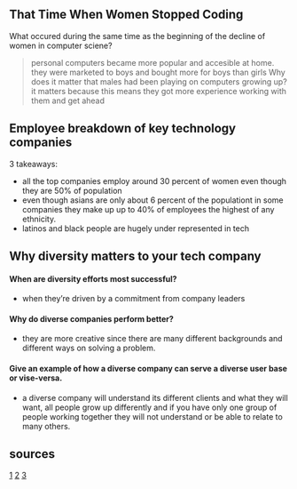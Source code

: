 ## That Time When Women Stopped Coding
What occured during the same time as the beginning of the decline of women in computer sciene?
> personal computers became more popular and accesible at home. they were marketed to boys and bought more for boys than girls
Why does it matter that males had been playing on computers growing up?
> it matters because this means they got more experience working with them and get ahead
## Employee breakdown of key technology companies
3 takeaways:
- all the top companies employ around 30 percent of women even though they are 50% of population
- even though asians are only about 6 percent of the populationt in some companies they make up up to 40% of employees the highest of any ethnicity.
- latinos and black people are hugely under represented in tech
## Why diversity matters to your tech company
#### When are diversity efforts most successful?
-  when they’re driven by a commitment from company leaders
#### Why do diverse companies perform better?
- they are more creative since there are many different backgrounds and different ways on solving a problem.
#### Give an example of how a diverse company can serve a diverse user base or vise-versa.
- a diverse company will understand its different clients and what they will want, all people grow up differently and if you have only one group of people working together they will not understand or be able to relate to many others.
## sources
[1](https://www.npr.org/sections/money/2014/10/21/357629765/when-women-stopped-coding)
[2](https://informationisbeautiful.net/visualizations/diversity-in-tech/)
[3](https://www.usatoday.com/story/tech/columnist/2015/07/21/why-diversity-matters-your-tech-company/30419871/)
